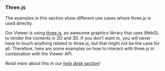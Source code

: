 ### Three.js

The examples in this section show different use cases where three.js is used directly.

Our Viewer is using [three.js](https://threejs.org/), an awesome graphics library that uses WebGL to render the contents in 2D and 3D. If you don’t want to, you will never have to touch anything related to three.js, but that might not be the case for all. Therefore, here are some examples on how to interact with three.js in combination with the Viewer API.

_Read more about this in our [help desk section](https://help.shapediver.com/doc/three-js-objects)!_